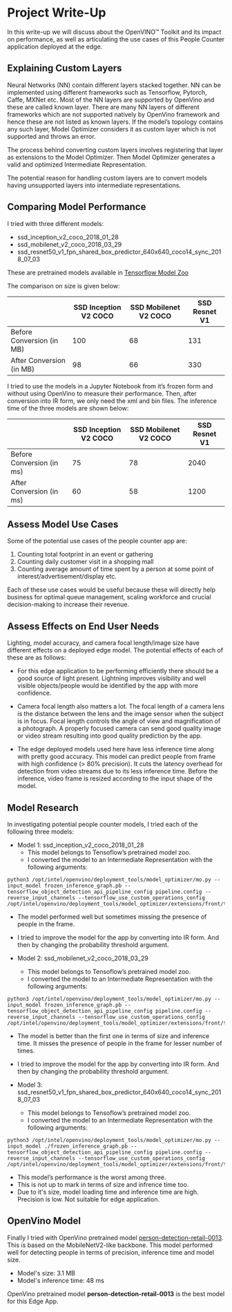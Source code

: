 # Project Write-Up

In this write-up we will discuss about the OpenVINO™ Toolkit and its impact on performance, as well as articulating the use cases of this People Counter application deployed at the edge. 

## Explaining Custom Layers

Neural Networks (NN) contain different layers stacked together. NN can be implemented using different frameworks such as Tensorflow, Pytorch, Caffe, MXNet etc. Most of the NN layers are supported by OpenVino and these are called known layer. There are many NN layers of different frameworks which are not supported natively by OpenVino framework and hence these are not listed as known layers. If the model’s topology contains any such layer, Model Optimizer considers it as custom layer which is not supported and throws an error. 

The process behind converting custom layers involves registering that layer as extensions to the Model Optimizer. Then Model Optimizer generates a valid and optimized Intermediate Representation.

The potential reason for handling custom layers are to convert models having unsupported layers into intermediate representations.

## Comparing Model Performance

I tried with three different models:

- ssd_inception_v2_coco_2018_01_28
- ssd_mobilenet_v2_coco_2018_03_29
- ssd_resnet50_v1_fpn_shared_box_predictor_640x640_coco14_sync_2018_07_03

These are pretrained models available in [Tensorflow Model Zoo](https://github.com/tensorflow/models/blob/master/research/object_detection/g3doc/detection_model_zoo.md)

The comparison on size is given below:

| |SSD Inception V2 COCO|SSD Mobilenet V2 COCO|SSD Resnet V1|
|-|-|-|-|
|Before Conversion (in MB)|100|68|131|
|After Conversion (in MB)|98|66|330|

I tried to use the models in a Jupyter Notebook from it’s frozen form and without using OpenVino to measure their performance. Then, after conversion into IR form, we only need the xml and bin files. The inference time of the three models are shown below:

| |SSD Inception V2 COCO|SSD Mobilenet V2 COCO|SSD Resnet V1|
|-|-|-|-|
|Before Conversion (in ms)|75|78|2040|
|After Conversion (in ms)|60|58|1200|

## Assess Model Use Cases

Some of the potential use cases of the people counter app are:
1. Counting total footprint in an event or gathering
2. Counting daily customer visit in a shopping mall
3. Counting average amount of time spent by a person at some point of interest/advertisement/display etc.

Each of these use cases would be useful because these will directly help business for optimal queue management, scaling workforce and crucial decision-making to increase their revenue. 

## Assess Effects on End User Needs

Lighting, model accuracy, and camera focal length/image size have different effects on a deployed edge model. The potential effects of each of these are as follows:
- For this edge application to be performing efficiently there should be a good source of light present. Lightning improves visibility and well visible objects/people would be identified by the app with more confidence. 

- Camera focal length also matters a lot. The focal length of a camera lens is the distance between the lens and the image sensor when the subject is in focus. Focal length controls the angle of view and magnification of a photograph. A properly focused camera can send good quality image or video stream resulting into good quality prediction by the app.

- The edge deployed models used here have less inference time along with pretty good accuracy. This model can predict people from frame with high confidence (> 80% precision). It cuts the latency overhead for detection from video streams due to its less inference time. Before the inference, video frame is resized according to the input shape of the model. 

## Model Research

In investigating potential people counter models, I tried each of the following three models:

- Model 1: ssd_inception_v2_coco_2018_01_28
  - This model belongs to Tensoflow’s pretrained model zoo.
  - I converted the model to an Intermediate Representation with the following arguments:
```
python3 /opt/intel/openvino/deployment_tools/model_optimizer/mo.py --input_model frozen_inference_graph.pb --tensorflow_object_detection_api_pipeline_config pipeline.config --reverse_input_channels --tensorflow_use_custom_operations_config /opt/intel/openvino/deployment_tools/model_optimizer/extensions/front/tf/ssd_v2_support.json
```
  - The model performed well but sometimes missing the presence of people in the frame.
  - I tried to improve the model for the app by converting into IR form. And then by changing the probability threshold argument.
  
- Model 2: ssd_mobilenet_v2_coco_2018_03_29
  - This model belongs to Tensoflow’s pretrained model zoo.
  - I converted the model to an Intermediate Representation with the following arguments:
```
python3 /opt/intel/openvino/deployment_tools/model_optimizer/mo.py --input_model frozen_inference_graph.pb --tensorflow_object_detection_api_pipeline_config pipeline.config --reverse_input_channels --tensorflow_use_custom_operations_config /opt/intel/openvino/deployment_tools/model_optimizer/extensions/front/tf/ssd_v2_support.json
```

  - The model is better than the first one in terms of size and inference time. It misses the presence of people in the frame for lesser number of times.
  - I tried to improve the model for the app by converting into IR form. And then by changing the probability threshold argument.

- Model 3: ssd_resnet50_v1_fpn_shared_box_predictor_640x640_coco14_sync_2018_07_03
  - This model belongs to Tensoflow’s pretrained model zoo.
  - I converted the model to an Intermediate Representation with the following arguments:
```
python3 /opt/intel/openvino/deployment_tools/model_optimizer/mo.py --input_model ./frozen_inference_graph.pb --tensorflow_object_detection_api_pipeline_config pipeline.config --reverse_input_channels --tensorflow_use_custom_operations_config /opt/intel/openvino/deployment_tools/model_optimizer/extensions/front/tf/faster_rcnn_support.json
```
  - This model’s performance is the worst among three.
  - This is not up to mark in terms of size and infrence time too.
  - Due to it's size, model loading time and inference time are high. Precision is low. Not suitable for edge application.
  
## OpenVino Model

Finally I tried with OpenVino pretrained model [person-detection-retail-0013](https://docs.openvinotoolkit.org/latest/_models_intel_person_detection_retail_0013_description_person_detection_retail_0013.html). This is based on the MobileNetV2-like backbone. This model performed well for detecting people in terms of precision, inference time and model size. 
  - Model's size: 3.1 MB
  - Model's inference time: 48 ms
  
OpenVino pretrained model **person-detection-retail-0013** is the best model for this Edge App.